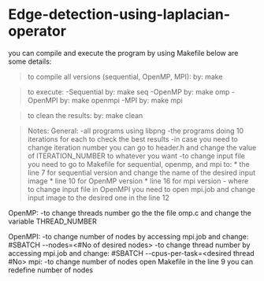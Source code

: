 # Edge-detection-using-laplacian-operator
you can compile and execute the program by using Makefile
below are some details:

> to compile all versions (sequential, OpenMP, MPI):
	by:	 		make

> to execute:
	-Sequential by: 	make seq
	-OpenMP by: 		make omp
	-OpenMPI by: 		make openmpi
	-MPI by: 		make mpi

> to clean the results:
	by: 			make clean

> Notes:
General: -all programs using libpng
	 -the programs doing 10 iterations for each to check the best results
	 -in case you need to change iteration number you can go to header.h and change the value of ITERATION_NUMBER to whatever you want
	 -to change input file you need to go to Makefile for sequential, openmp, and mpi to:
		* the line 7 for sequential version and change the name of the desired input image
		* line 10 for OpenMP version
		* line 16 for mpi version
	 - where to change input file in OpenMPI you need to open mpi.job and change input image to the desired one in the line 12
	
OpenMP:
	-to change threads number go the the file omp.c and change the variable THREAD_NUMBER

OpenMPI:
	-to change number of nodes by accessing mpi.job and change:	#SBATCH --nodes=<#No of desired nodes>
	-to change thread number by accessing mpi.job and change:	#SBATCH --cpus-per-task=<desired thread #No>
mpi:
	-to change number of nodes open Makefile in the line 9 you can redefine number of nodes



